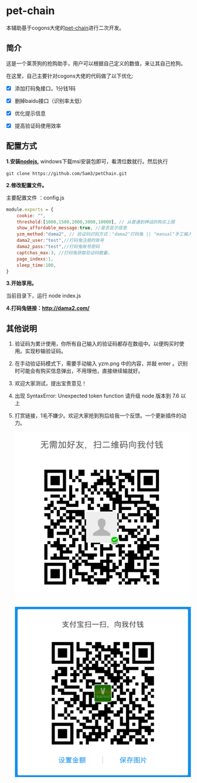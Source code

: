 # pet-chain

本辅助基于cogons大佬的[pet-chain](https://github.com/cogons/pet-chain)进行二次开发。

## 简介

这是一个莱茨狗的抢购助手，用户可以根据自己定义的数值，来让其自己抢狗。


在这里，自己主要针对cogons大佬的代码做了以下优化:

- [x] 添加打码兔接口，1分钱1码

- [x] 删掉baidu接口（识别率太低）

- [x] 优化提示信息

- [x] 提高验证码使用效率



## 配置方式 

**1.安装[nodejs](http://nodejs.cn/download/),** windows下载msi安装包即可，看清位数就行。然后执行

`git clone https://github.com/5am3/petChain.git`

**2.修改配置文件。**

主要配置文件 ：config.js

```js
module.exports = {
    cookie: "",
    threshold:[1000,1500,2000,3000,10000], // 从普通到神话的购买上限
    show_affordable_message:true, //是否显示信息
    yzm_method:"dama2", // 验证码识别方式："dama2"打码兔 || "manual"手工输入
    dama2_user:"test",//打码兔注册的账号
    dama2_pass:"test",//打码兔账号密码
    captchas_max:3, //打码兔获取验证码数量。
    page_indexs:1,
    sleep_time:100,
}
```

**3.开始享用。**

当前目录下，运行 node index.js

**4.打码兔链接：http://dama2.com/**


## 其他说明

1. 验证码为累计使用，你所有自己输入的验证码都存在数组中。以便购买时使用。实现秒输验证码。

2. 在手动验证码模式下，需要手动输入 yzm.png 中的内容，并敲 enter 。识别时可能会有购买信息弹出，不用理他，直接继续输就好。

3. 欢迎大家测试，提出宝贵意见！

4. 出现 SyntaxError: Unexpected token function 请升级 node 版本到 7.6 以上

5. 打赏链接，1毛不嫌少。欢迎大家抢到狗后给我一个反馈。一个更新插件的动力。

   ![微信.png](微信.png)

   ![支付宝.png](支付宝.png)

